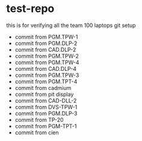 # test-repo
this is for verifying all the team 100 laptops git setup

* commit from PGM.TPW-1
* commit from PGM.DLP-2
* commit from CAD.DLP-2
* commit from PGM.TPW-2
* commit from PGM.TPW-4
* commit from CAD.DLP-4
* commit from PGM.TPW-3
* commit from PGM.TPT-4
* commit from cadmium
* commit from pit display
* commit from CAD-DLL-2
* commit from DVS-TPW-1
* commit from PGM.DLP-3
* commit from TP-20
* commit from PGM-TPT-1
* commit from cien
